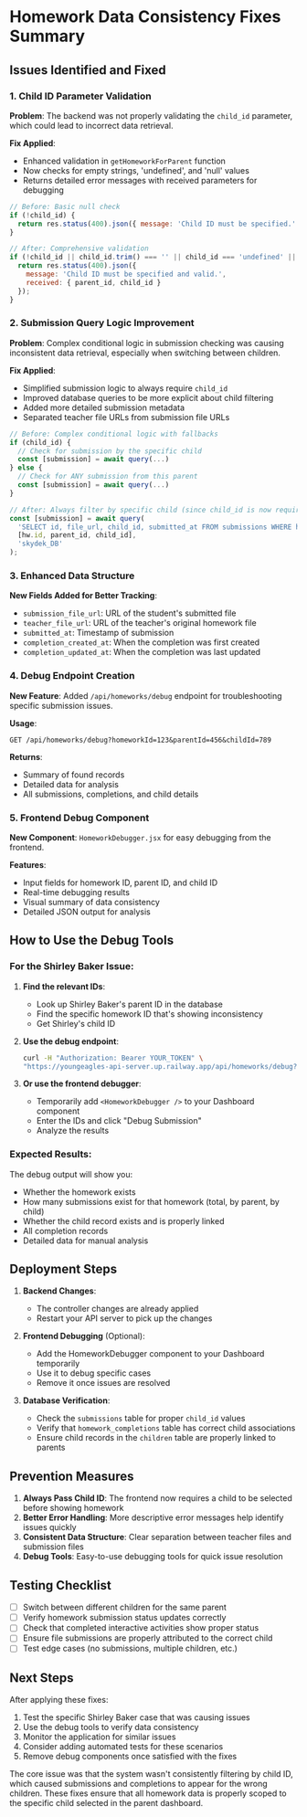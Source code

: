 # Homework Data Consistency Fixes Summary

## Issues Identified and Fixed

### 1. Child ID Parameter Validation

**Problem**: The backend was not properly validating the `child_id` parameter, which could lead to incorrect data retrieval.

**Fix Applied**:
- Enhanced validation in `getHomeworkForParent` function
- Now checks for empty strings, 'undefined', and 'null' values
- Returns detailed error messages with received parameters for debugging

```javascript
// Before: Basic null check
if (!child_id) {
  return res.status(400).json({ message: 'Child ID must be specified.' });
}

// After: Comprehensive validation
if (!child_id || child_id.trim() === '' || child_id === 'undefined' || child_id === 'null') {
  return res.status(400).json({ 
    message: 'Child ID must be specified and valid.',
    received: { parent_id, child_id }
  });
}
```

### 2. Submission Query Logic Improvement

**Problem**: Complex conditional logic in submission checking was causing inconsistent data retrieval, especially when switching between children.

**Fix Applied**:
- Simplified submission logic to always require `child_id`
- Improved database queries to be more explicit about child filtering
- Added more detailed submission metadata
- Separated teacher file URLs from submission file URLs

```javascript
// Before: Complex conditional logic with fallbacks
if (child_id) {
  // Check for submission by the specific child
  const [submission] = await query(...)
} else {
  // Check for ANY submission from this parent
  const [submission] = await query(...)
}

// After: Always filter by specific child (since child_id is now required)
const [submission] = await query(
  'SELECT id, file_url, child_id, submitted_at FROM submissions WHERE homework_id = ? AND parent_id = ? AND child_id = ? LIMIT 1',
  [hw.id, parent_id, child_id],
  'skydek_DB'
);
```

### 3. Enhanced Data Structure

**New Fields Added for Better Tracking**:
- `submission_file_url`: URL of the student's submitted file
- `teacher_file_url`: URL of the teacher's original homework file
- `submitted_at`: Timestamp of submission
- `completion_created_at`: When the completion was first created
- `completion_updated_at`: When the completion was last updated

### 4. Debug Endpoint Creation

**New Feature**: Added `/api/homeworks/debug` endpoint for troubleshooting specific submission issues.

**Usage**:
```
GET /api/homeworks/debug?homeworkId=123&parentId=456&childId=789
```

**Returns**:
- Summary of found records
- Detailed data for analysis
- All submissions, completions, and child details

### 5. Frontend Debug Component

**New Component**: `HomeworkDebugger.jsx` for easy debugging from the frontend.

**Features**:
- Input fields for homework ID, parent ID, and child ID
- Real-time debugging results
- Visual summary of data consistency
- Detailed JSON output for analysis

## How to Use the Debug Tools

### For the Shirley Baker Issue:

1. **Find the relevant IDs**:
   - Look up Shirley Baker's parent ID in the database
   - Find the specific homework ID that's showing inconsistency
   - Get Shirley's child ID

2. **Use the debug endpoint**:
   ```bash
   curl -H "Authorization: Bearer YOUR_TOKEN" \
   "https://youngeagles-api-server.up.railway.app/api/homeworks/debug?homeworkId=HOMEWORK_ID&parentId=PARENT_ID&childId=CHILD_ID"
   ```

3. **Or use the frontend debugger**:
   - Temporarily add `<HomeworkDebugger />` to your Dashboard component
   - Enter the IDs and click "Debug Submission"
   - Analyze the results

### Expected Results:

The debug output will show you:
- Whether the homework exists
- How many submissions exist for that homework (total, by parent, by child)
- Whether the child record exists and is properly linked
- All completion records
- Detailed data for manual analysis

## Deployment Steps

1. **Backend Changes**:
   - The controller changes are already applied
   - Restart your API server to pick up the changes

2. **Frontend Debugging** (Optional):
   - Add the HomeworkDebugger component to your Dashboard temporarily
   - Use it to debug specific cases
   - Remove it once issues are resolved

3. **Database Verification**:
   - Check the `submissions` table for proper `child_id` values
   - Verify that `homework_completions` table has correct child associations
   - Ensure child records in the `children` table are properly linked to parents

## Prevention Measures

1. **Always Pass Child ID**: The frontend now requires a child to be selected before showing homework
2. **Better Error Handling**: More descriptive error messages help identify issues quickly
3. **Consistent Data Structure**: Clear separation between teacher files and submission files
4. **Debug Tools**: Easy-to-use debugging tools for quick issue resolution

## Testing Checklist

- [ ] Switch between different children for the same parent
- [ ] Verify homework submission status updates correctly
- [ ] Check that completed interactive activities show proper status
- [ ] Ensure file submissions are properly attributed to the correct child
- [ ] Test edge cases (no submissions, multiple children, etc.)

## Next Steps

After applying these fixes:

1. Test the specific Shirley Baker case that was causing issues
2. Use the debug tools to verify data consistency
3. Monitor the application for similar issues
4. Consider adding automated tests for these scenarios
5. Remove debug components once satisfied with the fixes

The core issue was that the system wasn't consistently filtering by child ID, which caused submissions and completions to appear for the wrong children. These fixes ensure that all homework data is properly scoped to the specific child selected in the parent dashboard.

